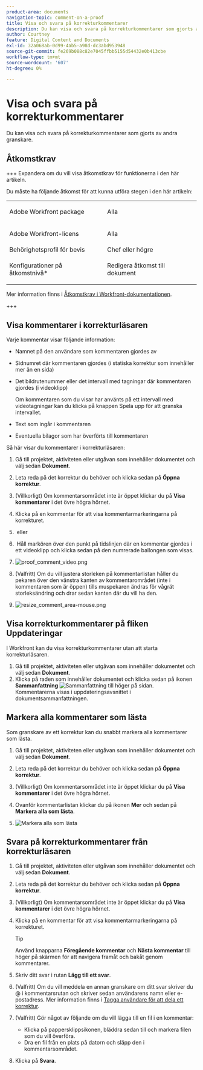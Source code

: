 ```yaml
---
product-area: documents
navigation-topic: comment-on-a-proof
title: Visa och svara på korrekturkommentarer
description: Du kan visa och svara på korrekturkommentarer som gjorts av andra granskare.
author: Courtney
feature: Digital Content and Documents
exl-id: 32a068ab-0d99-4ab5-a98d-dc3abd953948
source-git-commit: fe269b088c82e7045ffbb5155d54432e0b413cbe
workflow-type: tm+mt
source-wordcount: '607'
ht-degree: 0%

---
```


# Visa och svara på korrekturkommentarer

Du kan visa och svara på korrekturkommentarer som gjorts av andra granskare.

## Åtkomstkrav

+++ Expandera om du vill visa åtkomstkrav för funktionerna i den här artikeln.

Du måste ha följande åtkomst för att kunna utföra stegen i den här artikeln:

<table style="table-layout:auto"> 
 <col> 
 <col> 
 <tbody> 
  <tr> 
   <td role="rowheader">Adobe Workfront package</td> 
   <td> <p>Alla</p> </td> 
  </tr> 
  <tr> 
   <td role="rowheader">Adobe Workfront-licens</td> 
   <td> <p>Alla</p> </td> 
  </tr> 
  <tr> 
   <td role="rowheader">Behörighetsprofil för bevis </td> 
   <td>Chef eller högre</td> 
  </tr> 
  <tr> 
   <td role="rowheader">Konfigurationer på åtkomstnivå*</td> 
   <td> <p>Redigera åtkomst till dokument</p></td> 
  </tr> 
 </tbody> 
</table>

Mer information finns i [Åtkomstkrav i Workfront-dokumentationen](/help/quicksilver/administration-and-setup/add-users/access-levels-and-object-permissions/access-level-requirements-in-documentation.md).

+++

## Visa kommentarer i korrekturläsaren

Varje kommentar visar följande information:

* Namnet på den användare som kommentaren gjordes av
* Sidnumret där kommentaren gjordes (i statiska korrektur som innehåller mer än en sida)
* Det bildrutenummer eller det intervall med tagningar där kommentaren gjordes (i videoklipp)

  Om kommentaren som du visar har använts på ett intervall med videotagningar kan du klicka på knappen Spela upp för att granska intervallet.

* Text som ingår i kommentaren
* Eventuella bilagor som har överförts till kommentaren

Så här visar du kommentarer i korrekturläsaren:

1. Gå till projektet, aktiviteten eller utgåvan som innehåller dokumentet och välj sedan **Dokument**.
1. Leta reda på det korrektur du behöver och klicka sedan på **Öppna korrektur**.

1. (Villkorligt) Om kommentarsområdet inte är öppet klickar du på **Visa kommentarer** i det övre högra hörnet.
1. Klicka på en kommentar för att visa kommentarmarkeringarna på korrekturet.
1.  eller
1.  Håll markören över den punkt på tidslinjen där en kommentar gjordes i ett videoklipp och klicka sedan på den numrerade ballongen som visas.
1. ![proof_comment_video.png](assets/proof-comment-video-350x190.png)

1. (Valfritt) Om du vill justera storleken på kommentarlistan håller du pekaren över den vänstra kanten av kommentarområdet (inte i kommentaren som är öppen) tills muspekaren ändras för vågrät storleksändring och drar sedan kanten där du vill ha den.
1. ![resize_comment_area-mouse.png](assets/resize-comment-area-mouse.png)

## Visa korrekturkommentarer på fliken Uppdateringar

I Workfront kan du visa korrekturkommentarer utan att starta korrekturläsaren.

1. Gå till projektet, aktiviteten eller utgåvan som innehåller dokumentet och välj sedan **Dokument**.
1. Klicka på raden som innehåller dokumentet och klicka sedan på ikonen **Sammanfattning** ![Sammanfattning](assets/summary-panel-icon.png) till höger på sidan.\
   Kommentarerna visas i uppdateringsavsnittet i dokumentsammanfattningen.

## Markera alla kommentarer som lästa

Som granskare av ett korrektur kan du snabbt markera alla kommentarer som lästa.

1. Gå till projektet, aktiviteten eller utgåvan som innehåller dokumentet och välj sedan **Dokument**.
1. Leta reda på det korrektur du behöver och klicka sedan på **Öppna korrektur**.

1. (Villkorligt) Om kommentarsområdet inte är öppet klickar du på **Visa kommentarer** i det övre högra hörnet.

1. Ovanför kommentarlistan klickar du på ikonen **Mer** och sedan på **Markera alla som lästa**.

1. ![Markera alla som lästa](assets/mceclip8-350x173.png)

## Svara på korrekturkommentarer från korrekturläsaren

1. Gå till projektet, aktiviteten eller utgåvan som innehåller dokumentet och välj sedan **Dokument**.
1. Leta reda på det korrektur du behöver och klicka sedan på **Öppna korrektur**.

1. (Villkorligt) Om kommentarsområdet inte är öppet klickar du på **Visa kommentarer** i det övre högra hörnet.
1. Klicka på en kommentar för att visa kommentarmarkeringarna på korrekturet.

   >[!TIP]
   >
   >Använd knapparna **Föregående kommentar** och **Nästa kommentar** till höger på skärmen för att navigera framåt och bakåt genom kommentarer.

1. Skriv ditt svar i rutan **Lägg till ett svar**.
1. (Valfritt) Om du vill meddela en annan granskare om ditt svar skriver du @ i kommentarsrutan och skriver sedan användarens namn eller e-postadress. Mer information finns i [Tagga användare för att dela ett korrektur](../../../../review-and-approve-work/proofing/reviewing-proofs-within-workfront/comment-on-a-proof/tag-users-to-share-proof.md).
1. (Valfritt) Gör något av följande om du vill lägga till en fil i en kommentar:

   * Klicka på pappersklippsikonen, bläddra sedan till och markera filen som du vill överföra.
   * Dra en fil från en plats på datorn och släpp den i kommentarsområdet.

1. Klicka på **Svara**.
